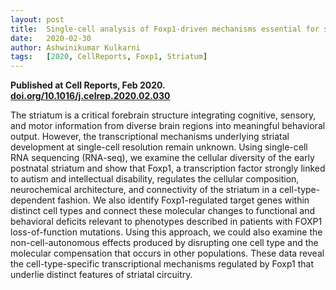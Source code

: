 ```yaml
---
layout: post
title:  Single-cell analysis of Foxp1-driven mechanisms essential for striatal development
date:   2020-02-30
author: Ashwinikumar Kulkarni
tags:   [2020, CellReports, Foxp1, Striatum]
---
```


**Published at Cell Reports, Feb 2020.**<br>
**<a target="_blank"  href="https://doi.org/10.1016/j.celrep.2020.02.030">doi.org/10.1016/j.celrep.2020.02.030</a>**

The striatum is a critical forebrain structure integrating cognitive, sensory,
and motor information from diverse brain regions into meaningful behavioral
output. However, the transcriptional mechanisms underlying striatal development
at single-cell resolution remain unknown. Using single-cell RNA sequencing
(RNA-seq), we examine the cellular diversity of the early postnatal striatum and
show that Foxp1, a transcription factor strongly linked to autism and
intellectual disability, regulates the cellular composition, neurochemical
architecture, and connectivity of the striatum in a cell-type-dependent fashion.
We also identify Foxp1-regulated target genes within distinct cell types and
connect these molecular changes to functional and behavioral deficits relevant
to phenotypes described in patients with FOXP1 loss-of-function mutations. Using
this approach, we could also examine the non-cell-autonomous effects produced by
disrupting one cell type and the molecular compensation that occurs in other
populations. These data reveal the cell-type-specific transcriptional mechanisms
regulated by Foxp1 that underlie distinct features of striatal circuitry.
